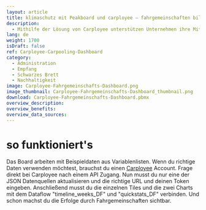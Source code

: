 ```yaml
---
layout: article
title: klimaschutz mit Peakboard und carployee – fahrgemeinschaften bilden und CO2 einsparen
description: 
  - Mithilfe der Lösung von Carployee unterstützen Unternehmen ihre Mitarbeiter dabei Fahrgemeinschaften zu bilden. Sie senken dadurch effektiv ihren ökologischen Fußabdruck, denn es wird nicht nur der CO2-Ausstoß reduziert, sondern auch die Entstehung von Staus bekämpft und Parkplätze eingespart. Die Daten werden anschließend mit einem Dashboard von Peakboard sichtbar gemacht, um den Erfolg an alle Mitarbeiter und Mitarbeiterinnen zu kommunizieren. Das motiviert weitere Angestellte mitzumachen und ebenfalls zum Klimaschutz beizutragen. Template jetzt herunterladen und das Mobilitätsverhalten deines Unternehmens nachhaltig verbessern!
lang: de
weight: 1700
isDraft: false
ref: Carployee-Carpooling-Dashboard
category:
  - Administration
  - Empfang
  - Schwarzes Brett
  - Nachhaltigkeit
image: Carployee-Fahrgemeinschafts-Dashboard.png
image_thumbnail: Carployee-Fahrgemeinschafts-Dashboard_thumbnail.png
download: Carployee-Fahrgemeinschafts-Dashboard.pbmx
overview_description:
overview_benefits:
overview_data_sources:
---
```


# so funktioniert's

Das Board arbeiten mit Beispieldaten aus Variablenlisten. Wenn du richtige Daten verwenden möchtest, brauchst du einen [Carployee](https://www.carployee.com/) Account.
Frage direkt bei Carployee nach einem API Zugang. Nun musst du nur eine der JSON Datenquellen aktualisieren und die richtige URL und deinen Token eingeben. Anschließend musst du die einzelnen Tiles und die zwei Charts mit dem Dataflow "timeline_weeks_DF" und "quickstats_DF" verbinden. Und schon machst du die Erfolge durch Fahrgemeinschaften sichtbar.
